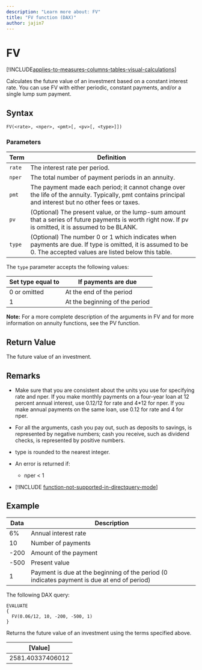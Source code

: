 ```yaml
---
description: "Learn more about: FV"
title: "FV function (DAX)"
author: jajin7
---
```


# FV

[!INCLUDE[applies-to-measures-columns-tables-visual-calculations](includes/applies-to-measures-columns-tables-visual-calculations.md)]

Calculates the future value of an investment based on a constant interest rate. You can use FV with either periodic, constant payments, and/or a single lump sum payment.

## Syntax

```dax
FV(<rate>, <nper>, <pmt>[, <pv>[, <type>]])
```

### Parameters

|Term|Definition|  
|--------|--------------|  
|`rate`|The interest rate per period.|
|`nper`|The total number of payment periods in an annuity.|
|`pmt`|The payment made each period; it cannot change over the life of the annuity. Typically, pmt contains principal and interest but no other fees or taxes.|
|`pv`|(Optional) The present value, or the lump-sum amount that a series of future payments is worth right now. If pv is omitted, it is assumed to be BLANK.|
|`type`|(Optional) The number 0 or 1 which indicates when payments are due. If type is omitted, it is assumed to be 0. The accepted values are listed below this table.|

The `type` parameter accepts the following values:

| **Set type equal to** | **If payments are due**        |
| --------------------- | ------------------------------ |
| 0 or omitted          | At the end of the period       |
| 1                     | At the beginning of the period |

**Note:** For a more complete description of the arguments in FV and for more information on annuity functions, see the PV function.

## Return Value

The future value of an investment.

## Remarks

- Make sure that you are consistent about the units you use for specifying rate and nper. If you make monthly payments on a four-year loan at 12 percent annual interest, use 0.12/12 for rate and 4*12 for nper. If you make annual payments on the same loan, use 0.12 for rate and 4 for nper.

- For all the arguments, cash you pay out, such as deposits to savings, is represented by negative numbers; cash you receive, such as dividend checks, is represented by positive numbers.

- type is rounded to the nearest integer.

- An error is returned if:
  - nper < 1

- [!INCLUDE [function-not-supported-in-directquery-mode](includes/function-not-supported-in-directquery-mode.md)]

## Example

| **Data** | **Description**                                                                             |
| -------- | ------------------------------------------------------------------------------------------- |
| 6%       | Annual interest rate                                                                        |
| 10       | Number of payments                                                                          |
| -200    | Amount of the payment                                                                       |
| -500    | Present value                                                                               |
| 1        | Payment is due at the beginning of the period (0 indicates payment is due at end of period) |

The following DAX query:

```dax
EVALUATE
{
  FV(0.06/12, 10, -200, -500, 1)
}
```

Returns the future value of an investment using the terms specified above.

| **[Value]**    |
| ---------------- |
| 2581.40337406012 |
